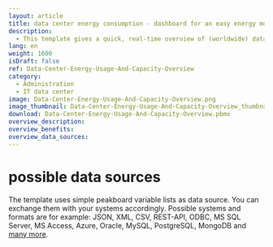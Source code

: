 ```yaml
---
layout: article
title: data center energy consumption - dashboard for an easy energy monitoring
description: 
  - This template gives a quick, real-time overview of (worldwide) data centers. Easily visualize data on e.g. energy efficiency/energy consumption, temperatures, data center workload, utilization etc. Visual alerts indicate critical values have been reached. This will increase availability, contribute to efficiency improvements and helps to report problems when they occur.
lang: en
weight: 1600
isDraft: false
ref: Data-Center-Energy-Usage-And-Capacity-Overview
category:
  - Administration
  - IT data center
image: Data-Center-Energy-Usage-And-Capacity-Overview.png
image_thumbnail: Data-Center-Energy-Usage-And-Capacity-Overview_thumbnail.png
download: Data-Center-Energy-Usage-And-Capacity-Overview.pbmx
overview_description:
overview_benefits:
overview_data_sources:
---
```


# possible data sources

The template uses simple peakboard variable lists as data source. You can exchange them with your systems accordingly. Possible systems and formats are for example: JSON, XML, CSV, REST-API, ODBC, MS SQL Server, MS Access, Azure, Oracle, MySQL, PostgreSQL, MongoDB and [many more](https://peakboard.com/en/data-connections/).